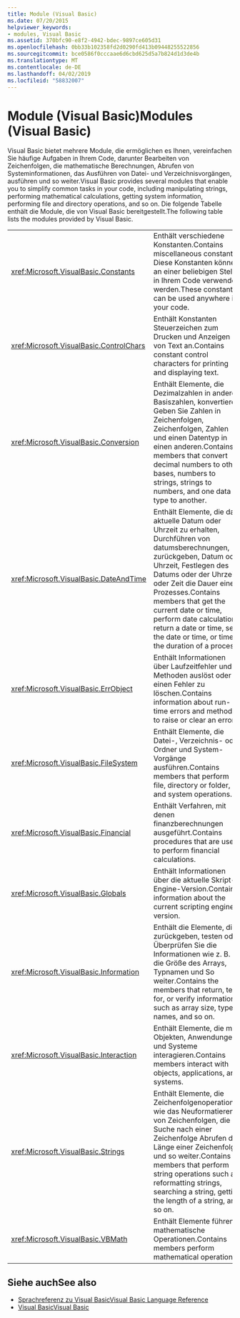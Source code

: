 ```yaml
---
title: Module (Visual Basic)
ms.date: 07/20/2015
helpviewer_keywords:
- modules, Visual Basic
ms.assetid: 370bfc90-e8f2-4942-bdec-9897ce605d31
ms.openlocfilehash: 0bb33b102358fd2d0290fd413b09448255522856
ms.sourcegitcommit: bce0586f0cccaae6d6cbd625d5a7b824d1d3de4b
ms.translationtype: MT
ms.contentlocale: de-DE
ms.lasthandoff: 04/02/2019
ms.locfileid: "58832007"
---
```

# <a name="modules-visual-basic"></a><span data-ttu-id="03377-102">Module (Visual Basic)</span><span class="sxs-lookup"><span data-stu-id="03377-102">Modules (Visual Basic)</span></span>
<span data-ttu-id="03377-103">Visual Basic bietet mehrere Module, die ermöglichen es Ihnen, vereinfachen Sie häufige Aufgaben in Ihrem Code, darunter Bearbeiten von Zeichenfolgen, die mathematische Berechnungen, Abrufen von Systeminformationen, das Ausführen von Datei- und Verzeichnisvorgängen, ausführen und so weiter.</span><span class="sxs-lookup"><span data-stu-id="03377-103">Visual Basic provides several modules that enable you to simplify common tasks in your code, including manipulating strings, performing mathematical calculations, getting system information, performing file and directory operations, and so on.</span></span> <span data-ttu-id="03377-104">Die folgende Tabelle enthält die Module, die von Visual Basic bereitgestellt.</span><span class="sxs-lookup"><span data-stu-id="03377-104">The following table lists the modules provided by Visual Basic.</span></span>  
  
|||  
|---|---|  
|<xref:Microsoft.VisualBasic.Constants>|<span data-ttu-id="03377-105">Enthält verschiedene Konstanten.</span><span class="sxs-lookup"><span data-stu-id="03377-105">Contains miscellaneous constants.</span></span> <span data-ttu-id="03377-106">Diese Konstanten können an einer beliebigen Stelle in Ihrem Code verwendet werden.</span><span class="sxs-lookup"><span data-stu-id="03377-106">These constants can be used anywhere in your code.</span></span>|  
|<xref:Microsoft.VisualBasic.ControlChars>|<span data-ttu-id="03377-107">Enthält Konstanten Steuerzeichen zum Drucken und Anzeigen von Text an.</span><span class="sxs-lookup"><span data-stu-id="03377-107">Contains constant control characters for printing and displaying text.</span></span>|  
|<xref:Microsoft.VisualBasic.Conversion>|<span data-ttu-id="03377-108">Enthält Elemente, die Dezimalzahlen in andere Basiszahlen, konvertieren. Geben Sie Zahlen in Zeichenfolgen, Zeichenfolgen, Zahlen und einen Datentyp in einen anderen.</span><span class="sxs-lookup"><span data-stu-id="03377-108">Contains members that convert decimal numbers to other bases, numbers to strings, strings to numbers, and one data type to another.</span></span>|  
|<xref:Microsoft.VisualBasic.DateAndTime>|<span data-ttu-id="03377-109">Enthält Elemente, die das aktuelle Datum oder Uhrzeit zu erhalten, Durchführen von datumsberechnungen, zurückgeben, Datum oder Uhrzeit, Festlegen des Datums oder der Uhrzeit oder Zeit die Dauer eines Prozesses.</span><span class="sxs-lookup"><span data-stu-id="03377-109">Contains members that get the current date or time, perform date calculations, return a date or time, set the date or time, or time the duration of a process.</span></span>|  
|<xref:Microsoft.VisualBasic.ErrObject>|<span data-ttu-id="03377-110">Enthält Informationen über Laufzeitfehler und Methoden auslöst oder einen Fehler zu löschen.</span><span class="sxs-lookup"><span data-stu-id="03377-110">Contains information about run-time errors and methods to raise or clear an error.</span></span>|  
|<xref:Microsoft.VisualBasic.FileSystem>|<span data-ttu-id="03377-111">Enthält Elemente, die Datei-, Verzeichnis- oder Ordner und System-Vorgänge ausführen.</span><span class="sxs-lookup"><span data-stu-id="03377-111">Contains members that perform file, directory or folder, and system operations.</span></span>|  
|<xref:Microsoft.VisualBasic.Financial>|<span data-ttu-id="03377-112">Enthält Verfahren, mit denen finanzberechnungen ausgeführt.</span><span class="sxs-lookup"><span data-stu-id="03377-112">Contains procedures that are used to perform financial calculations.</span></span>|  
|<xref:Microsoft.VisualBasic.Globals>|<span data-ttu-id="03377-113">Enthält Informationen über die aktuelle Skript-Engine-Version.</span><span class="sxs-lookup"><span data-stu-id="03377-113">Contains information about the current scripting engine version.</span></span>|  
|<xref:Microsoft.VisualBasic.Information>|<span data-ttu-id="03377-114">Enthält die Elemente, die zurückgeben, testen oder Überprüfen Sie die Informationen wie z. B. die Größe des Arrays, Typnamen und So weiter.</span><span class="sxs-lookup"><span data-stu-id="03377-114">Contains the members that return, test for, or verify information such as array size, type names, and so on.</span></span>|  
|<xref:Microsoft.VisualBasic.Interaction>|<span data-ttu-id="03377-115">Enthält Elemente, die mit Objekten, Anwendungen und Systeme interagieren.</span><span class="sxs-lookup"><span data-stu-id="03377-115">Contains members interact with objects, applications, and systems.</span></span>|  
|<xref:Microsoft.VisualBasic.Strings>|<span data-ttu-id="03377-116">Enthält Elemente, die Zeichenfolgenoperationen wie das Neuformatieren von Zeichenfolgen, die Suche nach einer Zeichenfolge Abrufen der Länge einer Zeichenfolge, und so weiter.</span><span class="sxs-lookup"><span data-stu-id="03377-116">Contains members that perform string operations such as reformatting strings, searching a string, getting the length of a string, and so on.</span></span>|  
|<xref:Microsoft.VisualBasic.VBMath>|<span data-ttu-id="03377-117">Enthält Elemente führen mathematische Operationen.</span><span class="sxs-lookup"><span data-stu-id="03377-117">Contains members perform mathematical operations.</span></span>|  
  
## <a name="see-also"></a><span data-ttu-id="03377-118">Siehe auch</span><span class="sxs-lookup"><span data-stu-id="03377-118">See also</span></span>

- [<span data-ttu-id="03377-119">Sprachreferenz zu Visual Basic</span><span class="sxs-lookup"><span data-stu-id="03377-119">Visual Basic Language Reference</span></span>](../../visual-basic/language-reference/index.md)
- [<span data-ttu-id="03377-120">Visual Basic</span><span class="sxs-lookup"><span data-stu-id="03377-120">Visual Basic</span></span>](../../visual-basic/index.md)
